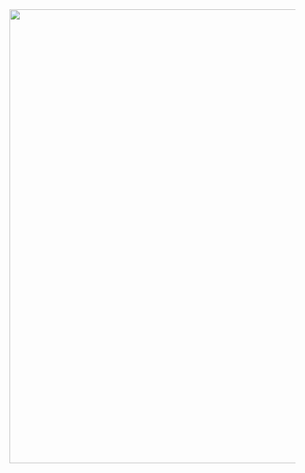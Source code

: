 <img src="https://user-images.githubusercontent.com/64263694/117913424-4dc2cb80-b31c-11eb-9beb-b33c893eaba9.png"  width="800" height="800">
